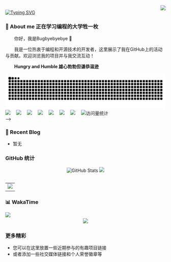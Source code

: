 <img align="right" src="https://count.getloli.com/get/@:Bugbyebyebye?theme=rule34">

[![Typing SVG](https://readme-typing-svg.herokuapp.com?font=Fira+Code&weight=600&size=30&pause=1000&color=31B6F7&vCenter=true&random=true&width=435&lines=%E7%BB%88%E6%9C%89%E6%94%B6%E8%8E%B7%E7%9A%84%E5%AD%A3%E8%8A%82)](https://git.io/typing-svg)

### 🤺 About me 正在学习编程的大学牲一枚

<p>&emsp;&emsp;你好，我是Bugbyebyebye 👋</p>
<p>&emsp;&emsp;我是一位热衷于编程和开源技术的开发者，这里展示了我在GitHub上的活动与贡献。欢迎浏览我的项目并与我交流互动！</p>
<p>&emsp;&emsp;<strong>Hungry and Humble 雄心勃勃但谦恭温逊</strong></p>

<div align="center">
  <picture>
    <source media="(prefers-color-scheme: dark)" srcset="https://raw.githubusercontent.com/Bugbyebyebye/Bugbyebyebye/output/github-contribution-grid-snake-dark.svg">
    <source media="(prefers-color-scheme: light)" srcset="https://raw.githubusercontent.com/Bugbyebyebye/Bugbyebyebye/output/github-contribution-grid-snake.svg">
    <img alt="github contribution grid snake animation" src="https://raw.githubusercontent.com/Bugbyebyebye/Bugbyebyebye/output/github-contribution-grid-snake.svg">
  </picture>
</div>

<!-- <div align="center">
  <!-- profile logo 个人资料徽标 -->
  <div>
    <a href="https://blog.sunguoqi.com/"><img src="https://img.shields.io/badge/Website-博客-blue" /></a>&emsp;
    <a href="https://twitter.com/sun0225SUN/"><img src="https://img.shields.io/badge/Twitter-推特-blue" /></a>&emsp;
    <a href="https://www.youtube.com/@sun0225SUN"><img src="https://img.shields.io/badge/YouTube-油管-c32136" /></a>&emsp;
    <a href="https://mp.sunguoqi.com"><img src="https://img.shields.io/badge/WeChat-微信-07c160" /></a>&emsp;
    <a href="https://space.bilibili.com/448488855/"><img src="https://img.shields.io/badge/Bilibili-B站-ff69b4" /></a>&emsp;
    <a href="https://blog.csdn.net/weixin_50915462/"><img src="https://img.shields.io/badge/CSDN-论坛-c32136" /></a>&emsp;
    <a href="https://www.zhihu.com/people/sunguoqi/"><img src="https://img.shields.io/badge/Zhihu-知乎-blue" /></a>&emsp;
    <!-- visitor statistics logo 访问量统计徽标 -->
    <img src="https://komarev.com/ghpvc/?username=sun0225SUN&label=Views&color=0e75b6&style=flat" alt="访问量统计" />
  </div>
</div>
-->

### 📃 Recent Blog
- 暂无

### GitHub 统计
<!-- GitHub数据信息 -->
<div align="center">
  <div>
    <img style="width:400px" src="https://github-readme-stats.vercel.app/api?username=Bugbyebyebye&show_icons=true&hide_border=true" alt="GitHub Stats" />
    <img src="https://github-readme-stats.vercel.app/api/top-langs/?username=Bugbyebyebye&layout=compact&langs_count=6&hide_border=true" />
  </div>

 <div>&nbsp;</div>
  
  <table>
    <tr>
      <td>
        <picture>
          <source media="(prefers-color-scheme: dark)" srcset="https://github-readme-activity-graph.vercel.app/graph?username=Bugbyebyebye&theme=xcode&bg_color=FF000000&hide_border=true"/>
          <source media="(prefers-color-scheme: light)" srcset="https://github-readme-activity-graph.vercel.app/graph?username=Bugbyebyebye&theme=react&bg_color=FF000000&color=000000&hide_border=true"/>
          <img src="https://github-readme-activity-graph.vercel.app/graph?username=Bugbyebyebye&theme=react&bg_color=FF000000&hide_border=true"/>
        </picture>
    </tr>
  </table>
</div>

### 📊 WakaTime

<picture>
  <source
    srcset="https://github-readme-stats.vercel.app/api/wakatime?username=Emotionalbug&layout=compact&text_color=f0f6fc&bg_color=00000000&hide_border=true&hide_title=true"
    media="(prefers-color-scheme: dark)"
  />
  <source
    srcset="https://github-readme-stats.vercel.app/api/wakatime?username=Emotionalbug&layout=compact&text_color=1f2328&bg_color=00000000&hide_border=true&hide_title=true"
    media="(prefers-color-scheme: light)"
  />
  <img src="https://github-readme-stats.vercel.app/api/wakatime?username=Emotionalbug&layout=compact&text_color=f0f6fc&bg_color=00000000&hide_border=true&hide_title=true" />
</picture>

</td></tr>

<div align="center">
<!-- github-readme-streak-stats 连续提交代码天数记录 -->
<picture>
  <source media="(prefers-color-scheme: dark)" srcset="https://github-readme-streak-stats.herokuapp.com/?user=Bugbyebyebye&theme=dark&hide_border=true" />
  <source media="(prefers-color-scheme: light)" srcset="https://github-readme-streak-stats.herokuapp.com/?user=Bugbyebyebye&theme=light&hide_border=true" />
  <img src="https://github-readme-streak-stats.herokuapp.com/?user=sun0225SUN&theme=default&hide_border=true" />
</picture>

<!-- metrics 基础资料 -->


</div>

### 更多精彩
- 您可以在这里放置一些近期参与的有趣项目链接
- 或者添加一些社交媒体链接和个人荣誉徽章等

<!-- 如果需要添加更多内容，请将其写在这里 -->
